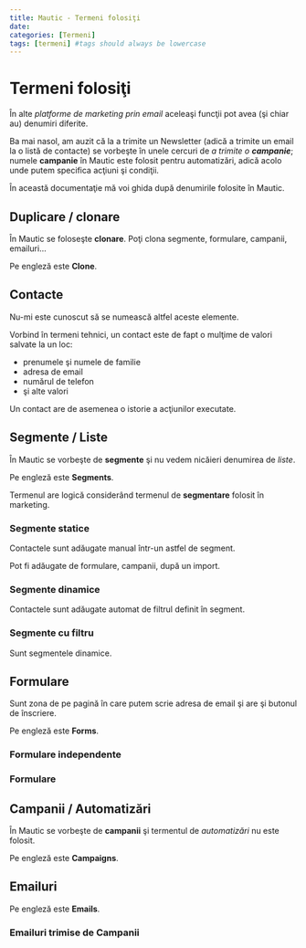 ```yaml
---
title: Mautic - Termeni folosiţi
date: 
categories: [Termeni]
tags: [termeni] #tags should always be lowercase
---
```

# Termeni folosiţi
În alte _platforme de marketing prin email_ aceleaşi funcţii pot avea (şi chiar au) denumiri diferite.

Ba mai nasol, am auzit că la a trimite un Newsletter (adică a trimite un email la o listă de contacte) se vorbeşte în unele cercuri de _a trimite o **campanie**_; numele **campanie** în Mautic este folosit pentru automatizări, adică acolo unde putem specifica acţiuni şi condiţii.

În această documentaţie mă voi ghida după denumirile folosite în Mautic.

## Duplicare / clonare
În Mautic se foloseşte **clonare**. Poţi clona segmente, formulare, campanii, emailuri...

Pe engleză este **Clone**.

## Contacte
Nu-mi este cunoscut să se numească altfel aceste elemente.

Vorbind în termeni tehnici, un contact este de fapt o mulţime de valori salvate la un loc:
* prenumele şi numele de familie
* adresa de email
* numărul de telefon
* şi alte valori

Un contact are de asemenea o istorie a acţiunilor executate.

## Segmente / Liste
În Mautic se vorbeşte de **segmente** şi nu vedem nicăieri denumirea de _liste_.

Pe engleză este **Segments**.

Termenul are logică considerând termenul de **segmentare** folosit în marketing.

### Segmente statice
Contactele sunt adăugate manual într-un astfel de segment.

Pot fi adăugate de formulare, campanii, după un import.

### Segmente dinamice
Contactele sunt adăugate automat de filtrul definit în segment.

### Segmente cu filtru
Sunt segmentele dinamice.

## Formulare
Sunt zona de pe pagină în care putem scrie adresa de email şi are şi butonul de înscriere.

Pe engleză este **Forms**.

### Formulare independente


### Formulare 



## Campanii / Automatizări
În Mautic se vorbeşte de **campanii** şi termentul de _automatizări_ nu este folosit.

Pe engleză este **Campaigns**.

## Emailuri
Pe engleză este **Emails**.

### Emailuri trimise de Campanii










